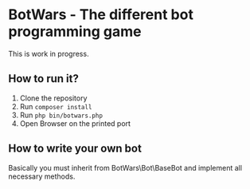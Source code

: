 # BotWars - The different bot programming game

This is work in progress.

## How to run it?
 1. Clone the repository
 1. Run ```composer install```
 1. Run ```php bin/botwars.php```
 1. Open Browser on the printed port


## How to write your own bot
Basically you must inherit from BotWars\Bot\BaseBot and implement all necessary methods.
